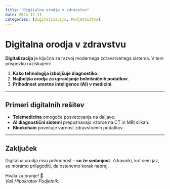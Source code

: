 ```yaml
---
title: "Digitalna orodja v zdravstvu"
date: 2024-12-11
categories: [Digitalizacija, Podjetništvo]
---
```


# Digitalna orodja v zdravstvu

**Digitalizacija** je ključna za razvoj modernega zdravstvenega sistema. V tem prispevku raziskujem:  

1. **Kako tehnologija izboljšuje diagnostiko**.  
2. **Najboljša orodja za upravljanje bolnišničnih podatkov**.  
3. **Prihodnost umetne inteligence (AI) v medicini**.  

---

## Primeri digitalnih rešitev

- **Telemedicina** omogoča posvetovanja na daljavo.  
- **AI diagnostični sistemi** prepoznavajo vzorce na CT in MRI slikah.  
- **Blockchain** povečuje varnost zdravstvenih podatkov.  

---

## Zaključek  

Digitalna orodja niso prihodnost – **so že sedanjost**. Zdravniki, kot sem jaz, se moramo prilagoditi, da ostanemo korak naprej.  

Hvala za branje! 🚀  
*Vaš Hipokratov Podjetnik.*  
